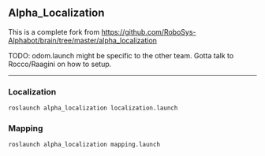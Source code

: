 ## Alpha\_Localization

This is a complete fork from
https://github.com/RoboSys-Alphabot/brain/tree/master/alpha_localization

TODO:
odom.launch might be specific to the other team.  Gotta talk to Rocco/Raagini on how to setup.

---

### Localization

```bash
roslaunch alpha_localization localization.launch
```

### Mapping

```bash
roslaunch alpha_localization mapping.launch
```
